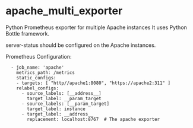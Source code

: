 # apache_multi_exporter
Python Prometheus exporter for multiple Apache instances
It uses Python Bottle framework.

server-status should be configured on the Apache instances.

Prometheus Configuration:

```
  - job_name: 'apache'
    metrics_path: /metrics
    static_configs:
    - targets: [ "http//apache1:8080", "https://apache2:311" ]
    relabel_configs:
      - source_labels: [__address__]
        target_label: __param_target
      - source_labels: [__param_target]
        target_label: instance
      - target_label: __address__
        replacement: localhost:8767  # The apache exporter
```
